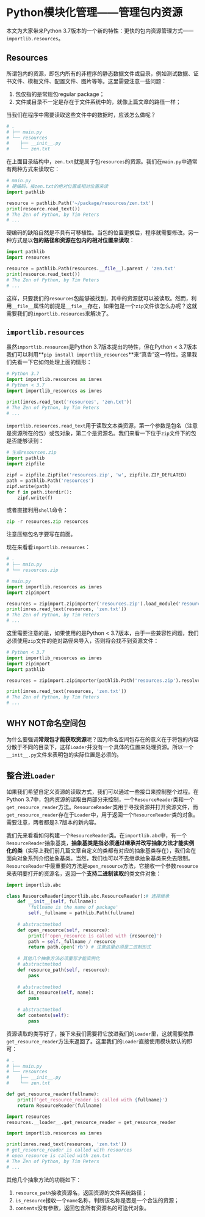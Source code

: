 # Python模块化管理——管理包内资源

本文为大家带来Python 3.7版本的一个新的特性：更快的包内资源管理方式——`importlib.resources`。

## Resources

所谓包内的资源，即包内所有的非程序的静态数据文件或目录，例如测试数据、证书文件、模板文件、配置文件、图片等等。这里需要注意一些问题：

1. 包仅指的是常规包regular package；
2. 文件或目录不一定是存在于文件系统中的，就像上篇文章的路径一样；

当我们在程序中需要读取这些文件中的数据时，应该怎么做呢？

```python
# .
# ├── main.py
# └── resources
#    ├── __init__.py
#    └── zen.txt
```

在上面目录结构中，`zen.txt`就是属于包`resources`的资源。我们在`main.py`中通常有两种方式来读取它：

```python
# main.py
# 硬编码，按zen.txt的绝对位置或相对位置来读
import pathlib

resource = pathlib.Path('~/package/resources/zen.txt')
print(resource.read_text())
# The Zen of Python, by Tim Peters
# ...
```

硬编码的缺陷自然是不具有可移植性。当包的位置更换后，程序就需要修改。另一种方式是以**包的路径和资源在包内的相对位置来读取**：

```python
import pathlib
import resources

resource = pathlib.Path(resources.__file__).parent / 'zen.txt'
print(resource.read_text())
# The Zen of Python, by Tim Peters
# ...
```

这样，只要我们的`resources`包能够被找到，其中的资源就可以被读取。然而，利用`__file__`属性的前提是`__file__`存在，如果包是一个`zip`文件该怎么办呢？这就需要我们的`importlib.resources`来解决了。

## `importlib.resources`

虽然`importlib.resources`是Python 3.7版本提出的特性，但在Python < 3.7版本我们可以利用**`pip install importlib_resources`**来“真香”这一特性。这里我们先看一下它如何处理上面的情形：

```python
# Python 3.7
import importlib.resources as imres
# Python < 3.7
import importlib_resources as imres

print(imres.read_text('resources', 'zen.txt'))
# The Zen of Python, by Tim Peters
# ...
```

`importlib.resources.read_text`用于读取文本类资源，第一个参数是包名（注意是资源所在的包）或包对象，第二个是资源名。我们来看一下位于`zip`文件下的包是否能够读到：

```python
# 生成resources.zip
import pathlib
import zipfile

zipf = zipfile.ZipFile('resources.zip', 'w', zipfile.ZIP_DEFLATED)
path = pathlib.Path('resources')
zipf.write(path)
for f in path.iterdir():
    zipf.write(f)
```

或者直接利用`shell`命令：

```python
zip -r resources.zip resources
```

注意压缩包名字要写在前面。

现在来看看`importlib.resources`：

```python
# .
# ├── main.py
# └── resources.zip

# main.py
import importlib.resources as imres
import zipimport

resources = zipimport.zipimporter('resources.zip').load_module('resources')
print(imres.read_text(resources, 'zen.txt'))
# The Zen of Python, by Tim Peters
# ...
```

这里需要注意的是，如果使用的是Python < 3.7版本，由于一些兼容性问题，我们必须使用`zip`文件的绝对路径来导入，否则将会找不到资源文件：

```python
# Python < 3.7
import importlib_resources as imres
import zipimport
import pathlib

resources = zipimport.zipimporter(pathlib.Path('resources.zip').resolve()).load_module('resources')

print(imres.read_text(resources, 'zen.txt'))
# The Zen of Python, by Tim Peters
# ...
```

## WHY NOT命名空间包

为什么要强调**常规包才能获取资源**呢？因为命名空间包存在的意义在于将包的内容分散于不同的目录下，这样`Loader`并没有一个具体的位置来处理资源。所以一个`__init__.py`文件来表明包的实际位置是必须的。

## 整合进`Loader`

如果我们希望自定义资源的读取方式，我们可以通过一些接口来控制整个过程。在Python 3.7中，包内资源的读取由两部分来控制，一个`ResourceReader`类和一个`get_resource_reader`方法。`ResourceReader`类用于寻找资源并打开资源文件，而`get_resource_reader`存在于`Loader`中，用于返回一个`ResourceReader`类的对象。需要注意，两者都是3.7版本的新内容。

我们先来看看如何构建一个`ResourceReader`类。在`importlib.abc`中，有一个`ResourceReader`抽象基类，**抽象基类是指必须通过继承并改写抽象方法才能实例化的类**（实际上我们前几篇文章自定义的类都有对应的抽象基类存在），我们会在面向对象系列介绍抽象基类。当然，我们也可以不去继承抽象基类来免去限制。`ResourceReader`中最重要的方法是`open_resource`方法，它接收一个参数`resource`来表明要打开的资源名，返回一个**支持二进制读取**的类文件对象：

```python
import importlib.abc

class ResourceReader(importlib.abc.ResourceReader):# 选择继承
    def __init__(self, fullname):
        'fullname is the name of package'
        self._fullname = pathlib.Path(fullname)
        
    # abstractmethod
    def open_resource(self, resource):
        print(f'open_resource is called with {resource}')
        path = self._fullname / resource
        return path.open('rb') # 注意这里必须是二进制形式
    
    # 其他几个抽象方法必须重写才能实例化
    # abstractmethod
    def resource_path(self, resource):
        pass
    
    # abstractmethod
    def is_resource(self, name):
        pass
    
    # abstractmethod
    def contents(self):
        pass
```

资源读取的类写好了，接下来我们需要将它放进我们的`Loader`里，这就需要依靠`get_resource_reader`方法来返回了。这里我们的`Loader`直接使用模块默认的即可：

```python
# .
# ├── main.py
# └── resources
#    ├── __init__.py
#    └── zen.txt

def get_resource_reader(fullname):
    print(f'get_resource_reader is called with {fullname}')
    return ResourceReader(fullname)

import resources
resources.__loader__.get_resource_reader = get_resource_reader

import importlib.resources as imres

print(imres.read_text(resources, 'zen.txt'))
# get_resource_reader is called with resources
# open_resource is called with zen.txt
# The Zen of Python, by Tim Peters
# ...
```

其他几个抽象方法的功能如下：

1. `resource_path`接收资源名，返回资源的文件系统路径；
2. `is_resource`接收一个`name`名称，判断该名称是否是一个合法的资源；
3. `contents`没有参数，返回包含所有资源名的可迭代对象。